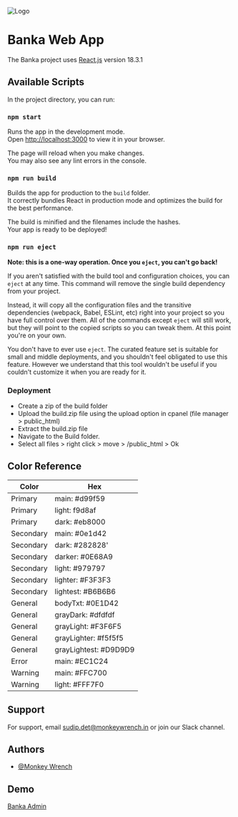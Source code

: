 ![Logo](https://banka1964.com/static/media/logo.38ec35200b67031298a5.gif)

# Banka Web App

The Banka project uses [React.js](https://react.dev/) version 18.3.1

## Available Scripts

In the project directory, you can run:

### `npm start`

Runs the app in the development mode.\
Open [http://localhost:3000](http://localhost:3000) to view it in your browser.

The page will reload when you make changes.\
You may also see any lint errors in the console.

### `npm run build`

Builds the app for production to the `build` folder.\
It correctly bundles React in production mode and optimizes the build for the best performance.

The build is minified and the filenames include the hashes.\
Your app is ready to be deployed!

### `npm run eject`

**Note: this is a one-way operation. Once you `eject`, you can't go back!**

If you aren't satisfied with the build tool and configuration choices, you can `eject` at any time. This command will remove the single build dependency from your project.

Instead, it will copy all the configuration files and the transitive dependencies (webpack, Babel, ESLint, etc) right into your project so you have full control over them. All of the commands except `eject` will still work, but they will point to the copied scripts so you can tweak them. At this point you're on your own.

You don't have to ever use `eject`. The curated feature set is suitable for small and middle deployments, and you shouldn't feel obligated to use this feature. However we understand that this tool wouldn't be useful if you couldn't customize it when you are ready for it.

### Deployment

- Create a zip of the build folder
- Upload the build.zip file using the upload option in cpanel (file manager > public_html)
- Extract the build.zip file
- Navigate to the Build folder. 
- Select all files > right click > move > /public_html > Ok
## Color Reference

| Color             | Hex                                                                |
| ----------------- | ------------------------------------------------------------------ |
| Primary | main: #d99f59|
| Primary | light: f9d8af |
| Primary | dark: #eb8000 |
| Secondary | main: #0e1d42 |
| Secondary | dark: #282828' |
| Secondary | darker: #0E68A9 |
| Secondary | light: #979797 |
| Secondary | lighter: #F3F3F3 |
| Secondary | lightest: #B6B6B6 |
| General | bodyTxt: #0E1D42 |
| General | grayDark: #dfdfdf |
| General | grayLight: #F3F6F5 |
| General | grayLighter: #f5f5f5 |
| General | grayLightest: #D9D9D9 |
| Error | main: #EC1C24 |
| Warning | main: #FFC700 |
| Warning | light: #FFF7F0 |

## Support

For support, email sudip.det@monkeywrench.in or join our Slack channel.


## Authors

- [@Monkey Wrench](https://www.monkeywrench.in/)


## Demo

[Banka Admin](https://admin.banka1964.com/)